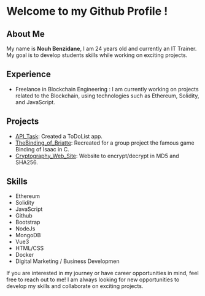 # Welcome to my Github Profile !

## About Me
My name is **Nouh Benzidane**, I am 24 years old and currently an IT Trainer. My goal is to develop students skills while working on exciting projects.

## Experience
- Freelance in Blockchain Engineering : I am currently working on projects related to the Blockchain, using technologies such as Ethereum, Solidity, and JavaScript.

## Projects
- [API_Task](https://github.com/FouziGit/API_Task): Created a ToDoList app.
- [TheBinding_of_Briatte](https://github.com/FouziGit/TheBinding_of_Briatte): Recreated for a group project the famous game Binding of Isaac in C.
- [Cryptography_Web_Site](https://github.com/FouziGit/Cryptography-Web-Site): Website to encrypt/decrypt in MD5 and SHA256.


## Skills
- Ethereum
- Solidity
- JavaScript
- Github
- Bootstrap
- NodeJs
- MongoDB
- Vue3
- HTML/CSS
- Docker
- Digital Marketing / Business Developmen

If you are interested in my journey or have career opportunities in mind, feel free to reach out to me! I am always looking for new opportunities to develop my skills and collaborate on exciting projects.
